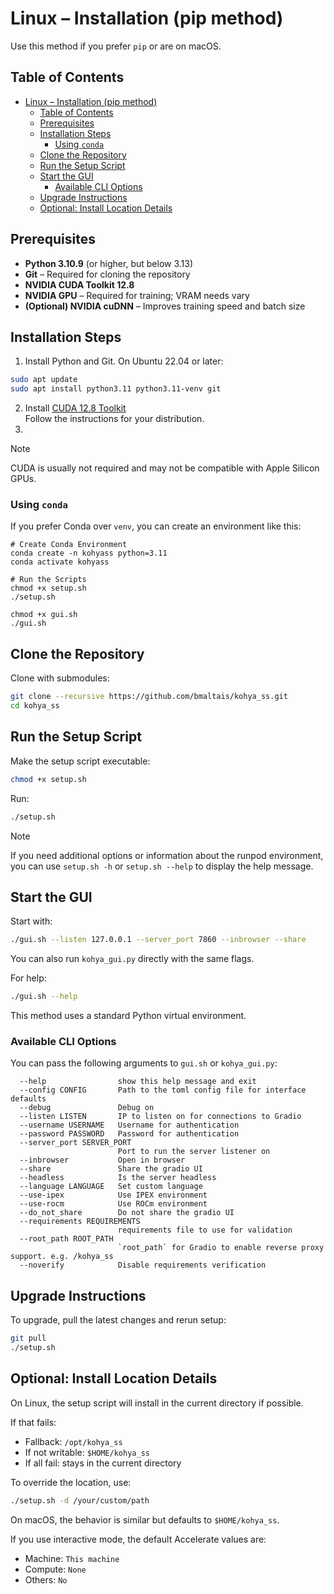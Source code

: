 # Linux – Installation (pip method)

Use this method if you prefer `pip` or are on macOS.

## Table of Contents

- [Linux – Installation (pip method)](#linux--installation-pip-method)
  - [Table of Contents](#table-of-contents)
  - [Prerequisites](#prerequisites)
  - [Installation Steps](#installation-steps)
    - [Using `conda`](#using-conda)
  - [Clone the Repository](#clone-the-repository)
  - [Run the Setup Script](#run-the-setup-script)
  - [Start the GUI](#start-the-gui)
    - [Available CLI Options](#available-cli-options)
  - [Upgrade Instructions](#upgrade-instructions)
  - [Optional: Install Location Details](#optional-install-location-details)

## Prerequisites

- **Python 3.10.9** (or higher, but below 3.13)
- **Git** – Required for cloning the repository
- **NVIDIA CUDA Toolkit 12.8**
- **NVIDIA GPU** – Required for training; VRAM needs vary
- **(Optional) NVIDIA cuDNN** – Improves training speed and batch size

## Installation Steps

1. Install Python and Git. On Ubuntu 22.04 or later:

```bash
sudo apt update
sudo apt install python3.11 python3.11-venv git
```

2. Install [CUDA 12.8 Toolkit](https://developer.nvidia.com/cuda-12-8-0-download-archive?target_os=Linux&target_arch=x86_64)  
   Follow the instructions for your distribution.
3.

> [!NOTE]
> CUDA is usually not required and may not be compatible with Apple Silicon GPUs.

### Using `conda`

If you prefer Conda over `venv`, you can create an environment like this:

```shell
# Create Conda Environment
conda create -n kohyass python=3.11
conda activate kohyass

# Run the Scripts
chmod +x setup.sh
./setup.sh

chmod +x gui.sh
./gui.sh
```

## Clone the Repository

Clone with submodules:

```bash
git clone --recursive https://github.com/bmaltais/kohya_ss.git
cd kohya_ss
```

## Run the Setup Script

Make the setup script executable:

```bash
chmod +x setup.sh
```

Run:

```bash
./setup.sh
```

> [!NOTE]
> If you need additional options or information about the runpod environment, you can use `setup.sh -h` or `setup.sh --help` to display the help message.

## Start the GUI

Start with:

```bash
./gui.sh --listen 127.0.0.1 --server_port 7860 --inbrowser --share
```

You can also run `kohya_gui.py` directly with the same flags.

For help:

```bash
./gui.sh --help
```

This method uses a standard Python virtual environment.

### Available CLI Options

You can pass the following arguments to `gui.sh` or `kohya_gui.py`:

```text
  --help                show this help message and exit
  --config CONFIG       Path to the toml config file for interface defaults
  --debug               Debug on
  --listen LISTEN       IP to listen on for connections to Gradio
  --username USERNAME   Username for authentication
  --password PASSWORD   Password for authentication
  --server_port SERVER_PORT
                        Port to run the server listener on
  --inbrowser           Open in browser
  --share               Share the gradio UI
  --headless            Is the server headless
  --language LANGUAGE   Set custom language
  --use-ipex            Use IPEX environment
  --use-rocm            Use ROCm environment
  --do_not_share        Do not share the gradio UI
  --requirements REQUIREMENTS
                        requirements file to use for validation
  --root_path ROOT_PATH
                        `root_path` for Gradio to enable reverse proxy support. e.g. /kohya_ss
  --noverify            Disable requirements verification
```

## Upgrade Instructions

To upgrade, pull the latest changes and rerun setup:

```bash
git pull
./setup.sh
```

## Optional: Install Location Details

On Linux, the setup script will install in the current directory if possible.

If that fails:

- Fallback: `/opt/kohya_ss`
- If not writable: `$HOME/kohya_ss`
- If all fail: stays in the current directory

To override the location, use:

```bash
./setup.sh -d /your/custom/path
```

On macOS, the behavior is similar but defaults to `$HOME/kohya_ss`.

If you use interactive mode, the default Accelerate values are:

- Machine: `This machine`
- Compute: `None`
- Others: `No`
